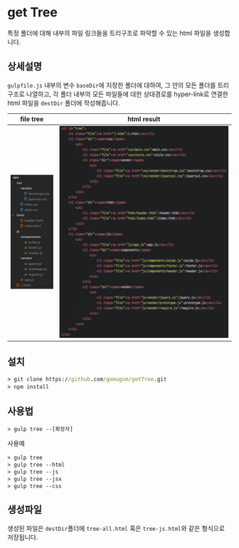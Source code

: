 # get Tree

특정 폴더에 대해 내부의 파일 링크들을 트리구조로 파악할 수 있는 html 파일을 생성합니다.


## 상세설명
`gulpfile.js` 내부의 변수 `baseDir`에 지정한 폴더에 대하여, 그 안의 모든 폴더를 트리구조로 나열하고, 각 폴더 내부의 모든 파일들에 대한 상대경로를 hyper-link로 연결한 html 파일을 `destDir` 폴더에 작성해줍니다.


| file tree | html result |
|---|---|
|![file tree](readme_img/tree.png)|![html result](readme_img/html.png)|


## 설치
```cmd
> git clone https://github.com/gomugom/getTree.git
> npm install
```


## 사용법
`> gulp tree --[확장자]`

사용예
```
> gulp tree
> gulp tree --html
> gulp tree --js
> gulp tree --jsx
> gulp tree --css
```


## 생성파일
생성된 파일은 `destDir`폴더에 `tree-all.html` 혹은 `tree-js.html`와 같은 형식으로 저장됩니다.